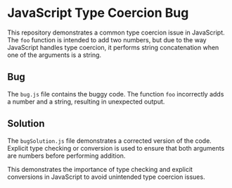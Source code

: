 # JavaScript Type Coercion Bug

This repository demonstrates a common type coercion issue in JavaScript.  The `foo` function is intended to add two numbers, but due to the way JavaScript handles type coercion, it performs string concatenation when one of the arguments is a string.

## Bug

The `bug.js` file contains the buggy code.  The function `foo` incorrectly adds a number and a string, resulting in unexpected output.

## Solution

The `bugSolution.js` file demonstrates a corrected version of the code. Explicit type checking or conversion is used to ensure that both arguments are numbers before performing addition.

This demonstrates the importance of type checking and explicit conversions in JavaScript to avoid unintended type coercion issues.